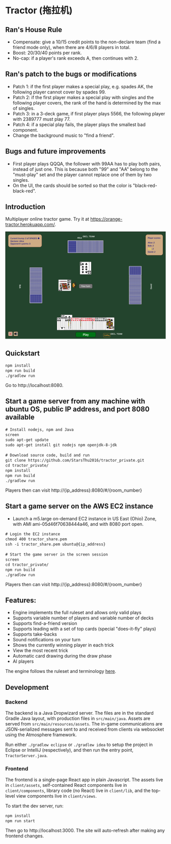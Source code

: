 # Tractor (拖拉机)

## Ran's House Rule
* Compensate: give a 10/15 credit points to the non-declare team (find a friend mode only), when there are 4/6/8 players in total.
* Boost: 20/30/40 points per rank.
* No-cap: if a player's rank exceeds A, then continues with 2.

## Ran's patch to the bugs or modifications
* Patch 1: if the first player makes a special play, e.g. spades AK, the following player cannot cover by spades 99.
* Patch 2: if the first player makes a special play with singles and the following player covers, the rank of the hand is determined by the max of singles.
* Patch 3: in a 3-deck game, if first player plays 5566, the following player with 2389777 must play 77.
* Patch 4: if a special play fails, the player plays the smallest bad component.
* Change the background music to "find a friend".

## Bugs and future improvements
* First player plays QQQA, the follower with 99AA has to play both pairs, instead of just one. This is because both "99" and "AA" belong to the "must-play" set and the player cannot replace one of them by two singles.
* On the UI, the cards should be sorted so that the color is "black-red-black-red".

## Introduction
Multiplayer online tractor game. Try it at https://orange-tractor.herokuapp.com/.

![Screenshot](screenshot.png)


## Quickstart

    npm install
    npm run build
    ./gradlew run

Go to http://localhost:8080.

## Start a game server from any machine with ubuntu OS, public IP address, and port 8080 available
```
# Install nodejs, npm and Java
screen
sudo apt-get update
sudo apt-get install git nodejs npm openjdk-8-jdk

# Download source code, build and run
git clone https://github.com/StarsThu2016/tractor_private.git
cd tractor_private/
npm install
npm run build
./gradlew run
```

Players then can visit http://{ip_address}:8080/#/{room_number}

## Start a game server on the AWS EC2 instance
* Launch a m5.large on-demand EC2 instance in US East (Ohio) Zone, with AMI ami-05d46f70638444a46, and with 8080 port open.

```
# Login the EC2 instance
chmod 400 tractor_share.pem
ssh -i tractor_share.pem ubuntu@{ip_address}

# Start the game server in the screen session
screen
cd tractor_private/
npm run build
./gradlew run
```

Players then can visit http://{ip_address}:8080/#/{room_number}

## Features:

- Engine implements the full ruleset and allows only valid plays
- Supports variable number of players and variable number of decks
- Supports find-a-friend version
- Supports leading with a set of top cards (special "does-it-fly" plays)
- Supports take-backs
- Sound notifications on your turn
- Shows the currently winning player in each trick
- View the most recent trick
- Automatic card drawing during the draw phase
- AI players

The engine follows the ruleset and terminology [here](https://www.pagat.com/kt5/tractor.html).

## Development

### Backend

The backend is a Java Dropwizard server. The files are in the standard Gradle Java layout, with production files in `src/main/java`. Assets are served from `src/main/resources/assets`. The in-game communications are JSON-serialized messages sent to and received from clients via websocket using the Atmosphere framework.

Run either `./gradlew eclipse` or `./gradlew idea` to setup the project in Eclipse or IntelliJ (respectively), and then run the entry point, `TractorServer.java`.

### Frontend

The frontend is a single-page React app in plain Javascript. The assets live in `client/assets`, self-contained React components live in `client/components`, library code (no React) live in `client/lib`, and the top-level view components live in `client/views`.

To start the dev server, run:

    npm install
    npm run start

Then go to http://localhost:3000. The site will auto-refresh after making any frontend changes.

